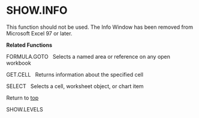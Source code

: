 SHOW.INFO
=========

This function should not be used. The Info Window has been removed from
Microsoft Excel 97 or later.

**Related Functions**

FORMULA.GOTO   Selects a named area or reference on any open workbook

GET.CELL   Returns information about the specified cell

SELECT   Selects a cell, worksheet object, or chart item

Return to [top](#Q)

SHOW.LEVELS
